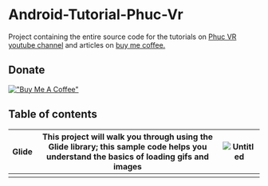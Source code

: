 # Android-Tutorial-Phuc-Vr

Project containing the entire source code for the tutorials on [Phuc VR youtube channel](https://www.youtube.com/channel/UC0znhbHQSm5kSd4RH9OW_iw) and articles on [buy me coffee.](https://www.buymeacoffee.com/phucvr)

## Donate

[!["Buy Me A Coffee"](https://www.buymeacoffee.com/assets/img/custom_images/orange_img.png)](https://www.buymeacoffee.com/phucvr)

## Table of contents

| Glide | This project will walk you through using the Glide library; this sample code helps you understand the basics of loading gifs and images | ![Untitled](https://github.com/nguyenphuc22/Android-Tutorial-Phuc-Vr/blob/main/Glide/Untitled.gif) |
| ----- | ------------------------------------------------------------ | ------------------------------------------------------------ |
|       |                                                              |                                                              |

## 